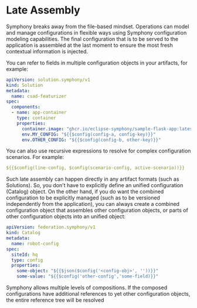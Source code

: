 # Late Assembly

Symphony breaks away from the file-based mindset. Operations can model and manage configurations in flexible ways using Symphony configuration modeling capabilities. The final configuration that is to be served to the application is assembled at the last moment to ensure the most fresh contextual information is injected.

You can refer to fields in multiple configuration objects in your artifacts, for example:

```yaml
apiVersion: solution.symphony/v1
kind: Solution
metadata: 
  name: csad-featurizer
spec:  
  components:
  - name: app-container
    type: container
    properties:
      container.image: "ghcr.io/eclipse-symphony/sample-flask-app:latest"      
      env.MY_CONFIG: "${{$config(config-a, config-key)}}"
      env.OTHER_CONFIG: "${{$config(config-b, other-key)}}"
```

You can also use recursive expressions to resolve for complex configuration scenarios. For example:

```yaml
${{$config(line-config, $config(scenario-config, active-scenario))}}
```

Such late assembly can happen directly in any artifact formats (such as Solutions). So, you don't have to explicitly define an unified configuration (Catalog) object. On the other hand, if you do want the combined configuration to be explicitly managed (such as to be versioned independently from the application), you can always create a combined configuration object that assembles other configuration objects, or parts of other configuration objects into an unified object:

```yaml
apiVersion: federation.symphony/v1
kind: Catalog
metadata:
  name: robot-config
spec:  
  siteId: hq
  type: config
  properties:
    some-object: "${{$json($config('<config-obj>', ''))}}"
    some-value: "${{$config('other-config','some-field)}}"
```

Symphony allows multiple levels of compositions. If the composed configurations have additional references to yet other configuration objects, the entire reference tree will be resolved

